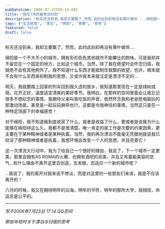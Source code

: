 ```yaml
---
pubDatetime: 2006-07-23T09:14:00Z
title: "我在7月的最惨淡时刻"
description: "秋天还没到来,我却又要飘了,然而,此时此刻却再没有黄叶做伴....绵阳是一个不大不小的城市,拥有形形色色其他城市不能攀比的韵味."
tags: ["生活感悟", "漂泊", "绵阳", "青春", "思考"]
featured: false
draft: false
---
```


秋天还没到来，我却又要飘了，然而，此时此刻却再没有黄叶做伴....

绵阳是一个不大不小的城市，拥有形形色色其他城市不能攀比的韵味。可是我却并不留恋在一个固定的地方，比如这个城市。当然，除了我在绝望时会怀念归宿，我就绝不会有其他例外了。我不知道什么东西才能抵制住我飘的欲望，也许，根本就不会有什么东西来抑制我的思想，又或许我本来就注定是漂浮不定的...

明天，我就要踏上回家的列车回到我久违的故乡，我知道那里现在一定是绿树成荫，花开正好，温度适宜清爽的美好季节。我明白，在那样的空间里面会让我忘记很多不想纪念的事情，我期待父亲叫我吃饭的声音，依然怀念我和老爸抢电脑玩的那激动场面，甚至是一起玩玩麻将也行，这都是令我神往的事情，当然这只是在一种特定场面下的幸福感觉！

对于绵阳，我不知道我到底收获了什么，或者是收益了什么，更或者是说我为什么能够在绵阳待这么久，我都不是很清楚。唯一肯定的是工作是次要的约束因素，更主要在于某种精神或者是某种执着。当然，我的再次漂泊不能毫无凭据地就说我已经没了那种精神或者是执着，我想环境会改变一个人的思想，并且完善它！

这一次漂流大行动中，我为了给自己一个很好的理由，我说了，下一个城市一定更美，那里会拥有AS ROMA的火爆，也拥有酒吧的另类，并且又有着能美容的空气...有什么理由不离开这里去创造，去发掘，去适应一个新的城市呢？

...我说了，我的离开对我来说不惨淡，而是对这里的一些朋友们来讲，我是不应该离开的！

八月的时候，我又在期待明年的沿海，明年的华侨，明年的那所大学，我相信，命运总是公平的。

---

*写于2006年7月23日 17:14 QQ空间*

*那些年轻时关于漂泊与归宿的思考*